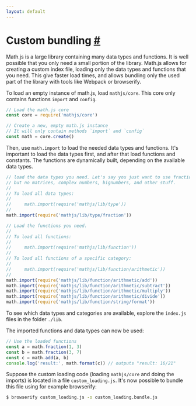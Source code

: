 ```yaml
---
layout: default
---
```


<h1 id="custom-bundling">Custom bundling <a href="#custom-bundling" title="Permalink">#</a></h1>

Math.js is a large library containing many data types and functions. 
It is well possible that you only need a small portion of the library. 
Math.js allows for creating a custom index file, loading only the data types 
and functions  that you need. This give faster load times, and allows bundling 
only the used part of the library with tools like Webpack or browserify.

To load an empty instance of math.js, load `mathjs/core`. This core only
contains functions `import` and `config`.

```js
// Load the math.js core
const core = require('mathjs/core')

// Create a new, empty math.js instance
// It will only contain methods `import` and `config`
const math = core.create()
```

Then, use `math.import` to load the needed data types and functions. 
It's important to load the data types first, and after that load functions
and constants. The functions are dynamically built, depending on the available
data types.

```js
// load the data types you need. Let's say you just want to use fractions,
// but no matrices, complex numbers, bignumbers, and other stuff.
//
// To load all data types:
//
//     math.import(require('mathjs/lib/type'))
//
math.import(require('mathjs/lib/type/fraction'))

// Load the functions you need.
//
// To load all functions:
//
//     math.import(require('mathjs/lib/function'))
//
// To load all functions of a specific category:
//
//     math.import(require('mathjs/lib/function/arithmetic'))
//
math.import(require('mathjs/lib/function/arithmetic/add'))
math.import(require('mathjs/lib/function/arithmetic/subtract'))
math.import(require('mathjs/lib/function/arithmetic/multiply'))
math.import(require('mathjs/lib/function/arithmetic/divide'))
math.import(require('mathjs/lib/function/string/format'))
```

To see which data types and categories are available, explore the `index.js` 
files in the folder `./lib`.

The imported functions and data types can now be used:

```js
// Use the loaded functions
const a = math.fraction(1, 3)
const b = math.fraction(3, 7)
const c = math.add(a, b)
console.log('result:', math.format(c)) // outputs "result: 16/21"
```

Suppose the custom loading code (loading `mathjs/core` and doing the imports)
is located in a file `custom_loading.js`. It's now possible to bundle
this file using for example browserify:

```bash
$ browserify custom_loading.js -o custom_loading.bundle.js
```
